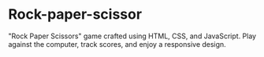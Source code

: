 # Rock-paper-scissor
"Rock Paper Scissors" game crafted using HTML, CSS, and JavaScript. Play against the computer, track scores, and enjoy a responsive design.
